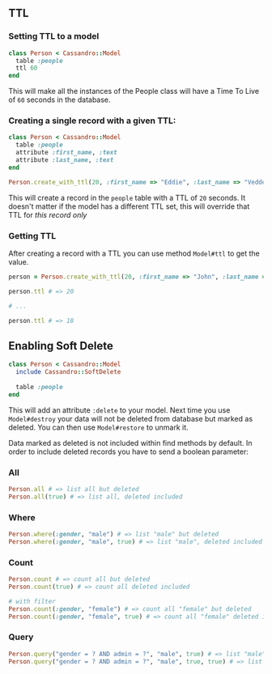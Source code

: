 ## TTL

### Setting TTL to a model

```Ruby
class Person < Cassandro::Model
  table :people
  ttl 60
end
```
This will make all the instances of the People class will have a Time To Live of `60` seconds in the database.

### Creating a single record with a given TTL:

```Ruby
class Person < Cassandro::Model
  table :people
  attribute :first_name, :text
  attribute :last_name, :text
end

Person.create_with_ttl(20, :first_name => "Eddie", :last_name => "Vedder")
```

This will create a record in the `people` table with a TTL of `20` seconds. It doesn't matter if the model has a different TTL set, this will override that TTL for _this record only_

### Getting TTL

After creating a record with a TTL you can use method `Model#ttl` to get the value.

```Ruby
person = Person.create_with_ttl(20, :first_name => "John", :last_name => "Lennon")

person.ttl # => 20

# ...

person.ttl # => 18
```

## Enabling Soft Delete


```Ruby
class Person < Cassandro::Model
  include Cassandro::SoftDelete
  
  table :people
end
```

This will add an attribute `:delete` to your model. Next time you use `Model#destroy` your data will not be deleted from database but marked as deleted. You can then use `Model#restore` to unmark it.

Data marked as deleted is not included within find methods by default. In order to include deleted records you have to send a boolean parameter:

### All

```ruby
Person.all # => list all but deleted
Person.all(true) # => list all, deleted included
```

### Where

```ruby
Person.where(:gender, "male") # => list "male" but deleted
Person.where(:gender, "male", true) # => list "male", deleted included
```

### Count

```ruby
Person.count # => count all but deleted
Person.count(true) # => count all deleted included

# with filter
Person.count(:gender, "female") # => count all "female" but deleted
Person.count(:gender, "female", true) # => count all "female" deleted included
```

### Query

```ruby
Person.query("gender = ? AND admin = ?", "male", true) # => list "male" "admins" but deleted
Person.query("gender = ? AND admin = ?", "male", true, true) # => list "male" "admins", deleted included
```
